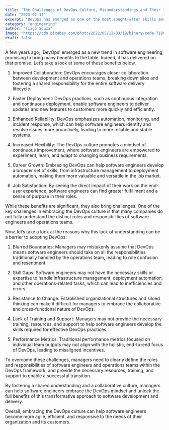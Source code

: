 ```yaml
---
title: "The Challenges of DevOps Culture, Misunderstandings and Their Impact"
date: "2023-02-14"
excerpt: "DevOps has emerged as one of the most sought-after skills among software engineers, but even though the term has been prevalent in the industry for a long time, it is still widely misunderstood."
category: "engineering"
author: "Tiago Souza"
image: "https://cdn.pixabay.com/photo/2022/05/12/03/19/binary-code-7190628_1280.jpg"
draft: false
---
```


A few years ago, 'DevOps' emerged as a new trend in software engineering, promising to bring many benefits to the table. 
Indeed, it has delivered on that promise. Let’s take a look at some of these benefits below.

1. Improved Collaboration: DevOps encourages closer collaboration between development and operations teams, breaking down silos and fostering a shared responsibility for the entire software delivery lifecycle.

2. Faster Deployment: DevOps practices, such as continuous integration and continuous deployment, enable software engineers to deliver updates and new features to customers more quickly and efficiently.

3. Enhanced Reliability: DevOps emphasizes automation, monitoring, and incident response, which can help software engineers identify and resolve issues more proactively, leading to more reliable and stable systems.

4. Increased Flexibility: The DevOps culture promotes a mindset of continuous improvement, where software engineers are empowered to experiment, learn, and adapt to changing business requirements.

5. Career Growth: Embracing DevOps can help software engineers develop a broader set of skills, from infrastructure management to deployment automation, making them more valuable and versatile in the job market.

6. Job Satisfaction: By seeing the direct impact of their work on the end-user experience, software engineers can find greater fulfillment and a sense of purpose in their roles.

While these benefits are significant, they also bring challenges. One of the key challenges in embracing the DevOps culture is 
that many companies do not fully understand the distinct roles and responsibilities of software engineers and operations teams.

Now, let’s take a look at the reasons why this lack of understanding can be a barrier to adopting DevOps:

1. Blurred Boundaries: Managers may mistakenly assume that DevOps means software engineers should take on 
all the responsibilities traditionally handled by the operations team, leading to role confusion and resentment.

2. Skill Gaps: Software engineers may not have the necessary skills or expertise to handle infrastructure management, 
deployment automation, and other operations-related tasks, which can lead to inefficiencies and errors.

3. Resistance to Change: Established organizational structures and siloed thinking can make it difficult for managers to embrace the collaborative and cross-functional nature of DevOps.

4. Lack of Training and Support: Managers may not provide the necessary training, resources, and support to help software engineers develop the skills required for effective DevOps practices.

5. Performance Metrics: Traditional performance metrics focused on individual team outputs may not align with the holistic, end-to-end focus of DevOps, leading to misaligned incentives.

To overcome these challenges, managers need to clearly define the roles and responsibilities of software engineers 
and operations teams within the DevOps framework, and provide the necessary resources, 
training, and support to enable a successful transition.

By fostering a shared understanding and a collaborative culture,
managers can help software engineers embrace the DevOps mindset and unlock the 
full benefits of this transformative approach to software development and delivery.

Overall, embracing the DevOps culture can help software engineers become more agile,
efficient, and responsive to the needs of their organization and its customers. 
